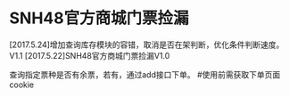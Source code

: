 # SNH48官方商城门票捡漏
[2017.5.24]增加查询库存模块的容错，取消是否在架判断，优化条件判断速度。V1.1
[2017.5.22]SNH48官方商城门票捡漏V1.0

查询指定票种是否有余票，若有，通过add接口下单。
#使用前需获取下单页面cookie
